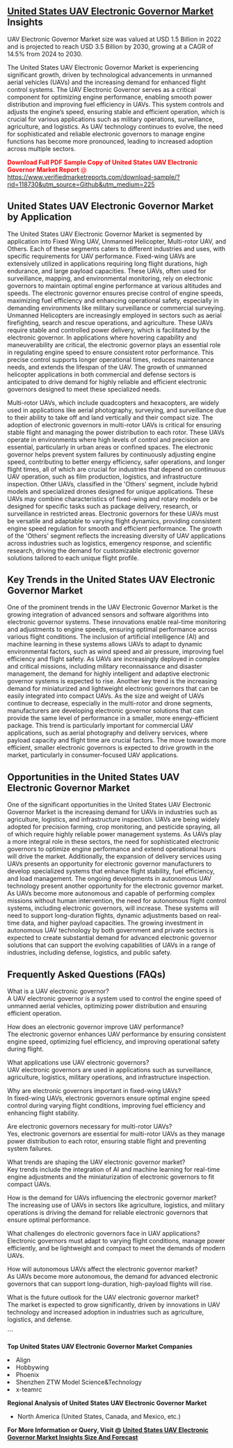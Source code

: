 <h2><a href="https://www.verifiedmarketreports.com/download-sample/?rid=118730&amp;utm_source=Github&amp;utm_medium=225" target="_blank">United States UAV Electronic Governor Market</a> Insights</h2><p>UAV Electronic Governor Market size was valued at USD 1.5 Billion in 2022 and is projected to reach USD 3.5 Billion by 2030, growing at a CAGR of 14.5% from 2024 to 2030.</p><p> <p>The United States UAV Electronic Governor Market is experiencing significant growth, driven by technological advancements in unmanned aerial vehicles (UAVs) and the increasing demand for enhanced flight control systems. The UAV Electronic Governor serves as a critical component for optimizing engine performance, enabling smooth power distribution and improving fuel efficiency in UAVs. This system controls and adjusts the engine’s speed, ensuring stable and efficient operation, which is crucial for various applications such as military operations, surveillance, agriculture, and logistics. As UAV technology continues to evolve, the need for sophisticated and reliable electronic governors to manage engine functions has become more pronounced, leading to increased adoption across multiple sectors. <p><span class=""><span style="color: #ff0000;"><strong>Download Full PDF Sample Copy of United States UAV Electronic Governor Market Report</strong> @ </span><a href="https://www.verifiedmarketreports.com/download-sample/?rid=118730&amp;utm_source=Github&amp;utm_medium=225" target="_blank">https://www.verifiedmarketreports.com/download-sample/?rid=118730&amp;utm_source=Github&amp;utm_medium=225</a></span></p></p> <h2>United States UAV Electronic Governor Market by Application</h2> <p>The United States UAV Electronic Governor Market is segmented by application into Fixed Wing UAV, Unmanned Helicopter, Multi-rotor UAV, and Others. Each of these segments caters to different industries and uses, with specific requirements for UAV performance. Fixed-wing UAVs are extensively utilized in applications requiring long flight durations, high endurance, and large payload capacities. These UAVs, often used for surveillance, mapping, and environmental monitoring, rely on electronic governors to maintain optimal engine performance at various altitudes and speeds. The electronic governor ensures precise control of engine speeds, maximizing fuel efficiency and enhancing operational safety, especially in demanding environments like military surveillance or commercial surveying. Unmanned Helicopters are increasingly employed in sectors such as aerial firefighting, search and rescue operations, and agriculture. These UAVs require stable and controlled power delivery, which is facilitated by the electronic governor. In applications where hovering capability and maneuverability are critical, the electronic governor plays an essential role in regulating engine speed to ensure consistent rotor performance. This precise control supports longer operational times, reduces maintenance needs, and extends the lifespan of the UAV. The growth of unmanned helicopter applications in both commercial and defense sectors is anticipated to drive demand for highly reliable and efficient electronic governors designed to meet these specialized needs.</p> <p>Multi-rotor UAVs, which include quadcopters and hexacopters, are widely used in applications like aerial photography, surveying, and surveillance due to their ability to take off and land vertically and their compact size. The adoption of electronic governors in multi-rotor UAVs is critical for ensuring stable flight and managing the power distribution to each rotor. These UAVs operate in environments where high levels of control and precision are essential, particularly in urban areas or confined spaces. The electronic governor helps prevent system failures by continuously adjusting engine speed, contributing to better energy efficiency, safer operations, and longer flight times, all of which are crucial for industries that depend on continuous UAV operation, such as film production, logistics, and infrastructure inspection. Other UAVs, classified in the 'Others' segment, include hybrid models and specialized drones designed for unique applications. These UAVs may combine characteristics of fixed-wing and rotary models or be designed for specific tasks such as package delivery, research, or surveillance in restricted areas. Electronic governors for these UAVs must be versatile and adaptable to varying flight dynamics, providing consistent engine speed regulation for smooth and efficient performance. The growth of the 'Others' segment reflects the increasing diversity of UAV applications across industries such as logistics, emergency response, and scientific research, driving the demand for customizable electronic governor solutions tailored to each unique flight profile.</p> <h2>Key Trends in the United States UAV Electronic Governor Market</h2> <p>One of the prominent trends in the UAV Electronic Governor Market is the growing integration of advanced sensors and software algorithms into electronic governor systems. These innovations enable real-time monitoring and adjustments to engine speeds, ensuring optimal performance across various flight conditions. The inclusion of artificial intelligence (AI) and machine learning in these systems allows UAVs to adapt to dynamic environmental factors, such as wind speed and air pressure, improving fuel efficiency and flight safety. As UAVs are increasingly deployed in complex and critical missions, including military reconnaissance and disaster management, the demand for highly intelligent and adaptive electronic governor systems is expected to rise. Another key trend is the increasing demand for miniaturized and lightweight electronic governors that can be easily integrated into compact UAVs. As the size and weight of UAVs continue to decrease, especially in the multi-rotor and drone segments, manufacturers are developing electronic governor solutions that can provide the same level of performance in a smaller, more energy-efficient package. This trend is particularly important for commercial UAV applications, such as aerial photography and delivery services, where payload capacity and flight time are crucial factors. The move towards more efficient, smaller electronic governors is expected to drive growth in the market, particularly in consumer-focused UAV applications.</p> <h2>Opportunities in the United States UAV Electronic Governor Market</h2> <p>One of the significant opportunities in the United States UAV Electronic Governor Market is the increasing demand for UAVs in industries such as agriculture, logistics, and infrastructure inspection. UAVs are being widely adopted for precision farming, crop monitoring, and pesticide spraying, all of which require highly reliable power management systems. As UAVs play a more integral role in these sectors, the need for sophisticated electronic governors to optimize engine performance and extend operational hours will drive the market. Additionally, the expansion of delivery services using UAVs presents an opportunity for electronic governor manufacturers to develop specialized systems that enhance flight stability, fuel efficiency, and load management. The ongoing developments in autonomous UAV technology present another opportunity for the electronic governor market. As UAVs become more autonomous and capable of performing complex missions without human intervention, the need for autonomous flight control systems, including electronic governors, will increase. These systems will need to support long-duration flights, dynamic adjustments based on real-time data, and higher payload capacities. The growing investment in autonomous UAV technology by both government and private sectors is expected to create substantial demand for advanced electronic governor solutions that can support the evolving capabilities of UAVs in a range of industries, including defense, logistics, and public safety.</p> <h2>Frequently Asked Questions (FAQs)</h2> <p>What is a UAV electronic governor? <br/> A UAV electronic governor is a system used to control the engine speed of unmanned aerial vehicles, optimizing power distribution and ensuring efficient operation.</p> <p>How does an electronic governor improve UAV performance? <br/> The electronic governor enhances UAV performance by ensuring consistent engine speed, optimizing fuel efficiency, and improving operational safety during flight.</p> <p>What applications use UAV electronic governors? <br/> UAV electronic governors are used in applications such as surveillance, agriculture, logistics, military operations, and infrastructure inspection.</p> <p>Why are electronic governors important in fixed-wing UAVs? <br/> In fixed-wing UAVs, electronic governors ensure optimal engine speed control during varying flight conditions, improving fuel efficiency and enhancing flight stability.</p> <p>Are electronic governors necessary for multi-rotor UAVs? <br/> Yes, electronic governors are essential for multi-rotor UAVs as they manage power distribution to each rotor, ensuring stable flight and preventing system failures.</p> <p>What trends are shaping the UAV electronic governor market? <br/> Key trends include the integration of AI and machine learning for real-time engine adjustments and the miniaturization of electronic governors to fit compact UAVs.</p> <p>How is the demand for UAVs influencing the electronic governor market? <br/> The increasing use of UAVs in sectors like agriculture, logistics, and military operations is driving the demand for reliable electronic governors that ensure optimal performance.</p> <p>What challenges do electronic governors face in UAV applications? <br/> Electronic governors must adapt to varying flight conditions, manage power efficiently, and be lightweight and compact to meet the demands of modern UAVs.</p> <p>How will autonomous UAVs affect the electronic governor market? <br/> As UAVs become more autonomous, the demand for advanced electronic governors that can support long-duration, high-payload flights will rise.</p> <p>What is the future outlook for the UAV electronic governor market? <br/> The market is expected to grow significantly, driven by innovations in UAV technology and increased adoption in industries such as agriculture, logistics, and defense.</p> ```</p><p><strong>Top United States UAV Electronic Governor Market Companies</strong></p><div data-test-id=""><p><li>Align</li><li> Hobbywing</li><li> Phoenix</li><li> Shenzhen ZTW Model Science&Technology</li><li> x-teamrc</li></p><div><strong>Regional Analysis of&nbsp;United States UAV Electronic Governor Market</strong></div><ul><li dir="ltr"><p dir="ltr">North America&nbsp;(United States, Canada, and Mexico, etc.)</p></li></ul><p><strong>For More Information or Query, Visit @&nbsp;</strong><strong><a href="https://www.verifiedmarketreports.com/product/global-uav-electronic-governor-market-outlook/?utm_source=Github&amp;utm_medium=225" target="_blank">United States UAV Electronic Governor Market Insights Size And Forecast</a></strong></p></div>
